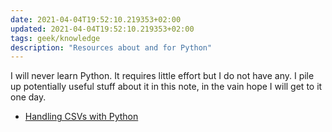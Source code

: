 ```yaml
---
date: 2021-04-04T19:52:10.219353+02:00
updated: 2021-04-04T19:52:10.219353+02:00
tags: geek/knowledge
description: "Resources about and for Python"
---
```

I will never learn Python. It requires little effort but I do not have any. I pile up potentially useful stuff about it in this note, in the vain hope I will get to it one day.

- [Handling CSVs with Python](https://dev.to/fpcorso/python-101-reading-from-and-writing-to-csv-files-in-python-2i2i "Python 101: Reading From and Writing to CSV Files")
